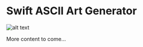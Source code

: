 # Swift ASCII Art Generator

![alt text](https://ijoshsmith.files.wordpress.com/2015/04/ascii_kermit.png "ASCII Kermit is thinking")

More content to come…
